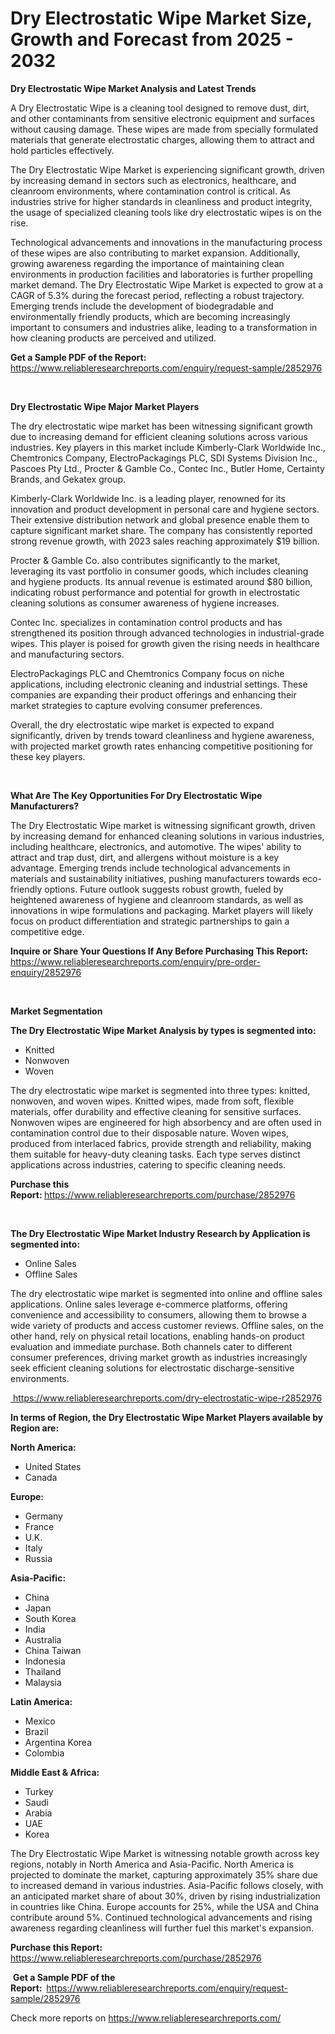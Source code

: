 <p><h1>Dry Electrostatic Wipe Market Size, Growth and Forecast from 2025 - 2032</h1></p><p><strong>Dry Electrostatic Wipe Market Analysis and Latest Trends</strong></p>
<p><p>A Dry Electrostatic Wipe is a cleaning tool designed to remove dust, dirt, and other contaminants from sensitive electronic equipment and surfaces without causing damage. These wipes are made from specially formulated materials that generate electrostatic charges, allowing them to attract and hold particles effectively. </p><p>The Dry Electrostatic Wipe Market is experiencing significant growth, driven by increasing demand in sectors such as electronics, healthcare, and cleanroom environments, where contamination control is critical. As industries strive for higher standards in cleanliness and product integrity, the usage of specialized cleaning tools like dry electrostatic wipes is on the rise. </p><p>Technological advancements and innovations in the manufacturing process of these wipes are also contributing to market expansion. Additionally, growing awareness regarding the importance of maintaining clean environments in production facilities and laboratories is further propelling market demand. The Dry Electrostatic Wipe Market is expected to grow at a CAGR of 5.3% during the forecast period, reflecting a robust trajectory. Emerging trends include the development of biodegradable and environmentally friendly products, which are becoming increasingly important to consumers and industries alike, leading to a transformation in how cleaning products are perceived and utilized.</p></p>
<p><strong>Get a Sample PDF of the Report:&nbsp;</strong> <a href="https://www.reliableresearchreports.com/enquiry/request-sample/2852976?utm_campaign=2042&utm_medium=2&utm_source=Github&utm_content=ia&utm_term=11032025&utm_id=dry-electrostatic-wipe">https://www.reliableresearchreports.com/enquiry/request-sample/2852976</a></p>
<p>&nbsp;</p>
<p><strong>Dry Electrostatic Wipe Major Market Players</strong></p>
<p><p>The dry electrostatic wipe market has been witnessing significant growth due to increasing demand for efficient cleaning solutions across various industries. Key players in this market include Kimberly-Clark Worldwide Inc., Chemtronics Company, ElectroPackagings PLC, SDI Systems Division Inc., Pascoes Pty Ltd., Procter & Gamble Co., Contec Inc., Butler Home, Certainty Brands, and Gekatex group.</p><p>Kimberly-Clark Worldwide Inc. is a leading player, renowned for its innovation and product development in personal care and hygiene sectors. Their extensive distribution network and global presence enable them to capture significant market share. The company has consistently reported strong revenue growth, with 2023 sales reaching approximately $19 billion. </p><p>Procter & Gamble Co. also contributes significantly to the market, leveraging its vast portfolio in consumer goods, which includes cleaning and hygiene products. Its annual revenue is estimated around $80 billion, indicating robust performance and potential for growth in electrostatic cleaning solutions as consumer awareness of hygiene increases.</p><p>Contec Inc. specializes in contamination control products and has strengthened its position through advanced technologies in industrial-grade wipes. This player is poised for growth given the rising needs in healthcare and manufacturing sectors.</p><p>ElectroPackagings PLC and Chemtronics Company focus on niche applications, including electronic cleaning and industrial settings. These companies are expanding their product offerings and enhancing their market strategies to capture evolving consumer preferences.</p><p>Overall, the dry electrostatic wipe market is expected to expand significantly, driven by trends toward cleanliness and hygiene awareness, with projected market growth rates enhancing competitive positioning for these key players.</p></p>
<p>&nbsp;</p>
<p><strong>What Are The Key Opportunities For Dry Electrostatic Wipe Manufacturers?</strong></p>
<p><p>The Dry Electrostatic Wipe market is witnessing significant growth, driven by increasing demand for enhanced cleaning solutions in various industries, including healthcare, electronics, and automotive. The wipes' ability to attract and trap dust, dirt, and allergens without moisture is a key advantage. Emerging trends include technological advancements in materials and sustainability initiatives, pushing manufacturers towards eco-friendly options. Future outlook suggests robust growth, fueled by heightened awareness of hygiene and cleanroom standards, as well as innovations in wipe formulations and packaging. Market players will likely focus on product differentiation and strategic partnerships to gain a competitive edge.</p></p>
<p><strong>Inquire or Share Your Questions If Any Before Purchasing This Report:</strong> <a href="https://www.reliableresearchreports.com/enquiry/pre-order-enquiry/2852976?utm_campaign=2042&utm_medium=2&utm_source=Github&utm_content=ia&utm_term=11032025&utm_id=dry-electrostatic-wipe">https://www.reliableresearchreports.com/enquiry/pre-order-enquiry/2852976</a></p>
<p>&nbsp;</p>
<p><strong>Market Segmentation</strong></p>
<p><strong>The Dry Electrostatic Wipe Market Analysis by types is segmented into:</strong></p>
<p><ul><li>Knitted</li><li>Nonwoven</li><li>Woven</li></ul></p>
<p><p>The dry electrostatic wipe market is segmented into three types: knitted, nonwoven, and woven wipes. Knitted wipes, made from soft, flexible materials, offer durability and effective cleaning for sensitive surfaces. Nonwoven wipes are engineered for high absorbency and are often used in contamination control due to their disposable nature. Woven wipes, produced from interlaced fabrics, provide strength and reliability, making them suitable for heavy-duty cleaning tasks. Each type serves distinct applications across industries, catering to specific cleaning needs.</p></p>
<p><strong>Purchase this Report:&nbsp;</strong><a href="https://www.reliableresearchreports.com/purchase/2852976?utm_campaign=2042&utm_medium=2&utm_source=Github&utm_content=ia&utm_term=11032025&utm_id=dry-electrostatic-wipe">https://www.reliableresearchreports.com/purchase/2852976</a></p>
<p>&nbsp;</p>
<p><strong>The Dry Electrostatic Wipe Market Industry Research by Application is segmented into:</strong></p>
<p><ul><li>Online Sales</li><li>Offline Sales</li></ul></p>
<p><p>The dry electrostatic wipe market is segmented into online and offline sales applications. Online sales leverage e-commerce platforms, offering convenience and accessibility to consumers, allowing them to browse a wide variety of products and access customer reviews. Offline sales, on the other hand, rely on physical retail locations, enabling hands-on product evaluation and immediate purchase. Both channels cater to different consumer preferences, driving market growth as industries increasingly seek efficient cleaning solutions for electrostatic discharge-sensitive environments.</p></p>
<p><a href="https://www.reliableresearchreports.com/dry-electrostatic-wipe-r2852976?utm_campaign=2042&utm_medium=2&utm_source=Github&utm_content=ia&utm_term=11032025&utm_id=dry-electrostatic-wipe">&nbsp;https://www.reliableresearchreports.com/dry-electrostatic-wipe-r2852976</a></p>
<p><strong>In terms of Region, the Dry Electrostatic Wipe Market Players available by Region are:</strong></p>
<p>
    <p> <strong> North America: </strong>
        <ul>
            <li>United States</li>
            <li>Canada</li>
        </ul>
        </p> 
    <p> <strong> Europe: </strong>
        <ul>
            <li>Germany</li>
            <li>France</li>
            <li>U.K.</li>
            <li>Italy</li>
            <li>Russia</li>
        </ul>
        </p> 
    <p> <strong> Asia-Pacific: </strong>
        <ul>
            <li>China</li>
            <li>Japan</li>
            <li>South Korea</li>
            <li>India</li>
            <li>Australia</li>
            <li>China Taiwan</li>
            <li>Indonesia</li>
            <li>Thailand</li>
            <li>Malaysia</li>
        </ul>
        </p> 
    <p> <strong> Latin America: </strong>
        <ul>
            <li>Mexico</li>
            <li>Brazil</li>
            <li>Argentina Korea</li>
            <li>Colombia</li>
        </ul>
        </p> 
    <p> <strong> Middle East & Africa: </strong>
        <ul>
            <li>Turkey</li>
            <li>Saudi</li>
            <li>Arabia</li>
            <li>UAE</li>
            <li>Korea</li>
        </ul>
    </p>
    </p>
<p><p>The Dry Electrostatic Wipe Market is witnessing notable growth across key regions, notably in North America and Asia-Pacific. North America is projected to dominate the market, capturing approximately 35% share due to increased demand in various industries. Asia-Pacific follows closely, with an anticipated market share of about 30%, driven by rising industrialization in countries like China. Europe accounts for 25%, while the USA and China contribute around 5%. Continued technological advancements and rising awareness regarding cleanliness will further fuel this market's expansion.</p></p>
<p><strong>Purchase this Report: </strong><a href="https://www.reliableresearchreports.com/purchase/2852976?utm_campaign=2042&utm_medium=2&utm_source=Github&utm_content=ia&utm_term=11032025&utm_id=dry-electrostatic-wipe">https://www.reliableresearchreports.com/purchase/2852976</a></p>
<p>&nbsp;<strong>Get a Sample PDF of the Report:&nbsp;&nbsp;</strong><a href="https://www.reliableresearchreports.com/enquiry/request-sample/2852976?utm_campaign=2042&utm_medium=2&utm_source=Github&utm_content=ia&utm_term=11032025&utm_id=dry-electrostatic-wipe">https://www.reliableresearchreports.com/enquiry/request-sample/2852976</a></p>
<p><strong></strong></p>
<p>Check more reports on <a href="https://www.reliableresearchreports.com/?utm_campaign=2042&utm_medium=2&utm_source=Github&utm_content=ia&utm_term=11032025&utm_id=dry-electrostatic-wipe">https://www.reliableresearchreports.com/</a></p>